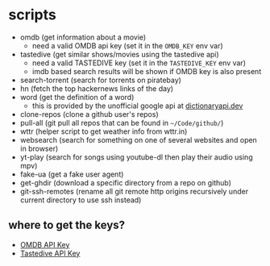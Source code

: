 # scripts

- omdb (get information about a movie)
  - need a valid OMDB api key (set it in the `OMDB_KEY` env var)
- tastedive (get similar shows/movies using the tastedive api)
  - need a valid TASTEDIVE key (set it in the `TASTEDIVE_KEY` env var)
  - imdb based search results will be shown if OMDB key is also present
- search-torrent (search for torrents on piratebay)
- hn (fetch the top hackernews links of the day)
- word (get the definition of a word)
  - this is provided by the unofficial google api at [dictionaryapi.dev](https://dictionaryapi.dev/)
- clone-repos (clone a github user's repos)
- pull-all (git pull all repos that can be found in `~/Code/github/`)
- wttr (helper script to get weather info from wttr.in)
- websearch (search for something on one of several websites and open in browser)
- yt-play (search for songs using youtube-dl then play their audio using mpv)
- fake-ua (get a fake user agent)
- get-ghdir (download a specific directory from a repo on github)
- git-ssh-remotes (rename all git remote http origins recursively under current directory to use ssh instead)

## where to get the keys?

- [OMDB API Key](http://www.omdbapi.com/apikey.aspx)
- [Tastedive API Key](https://tastedive.com/read/api)
